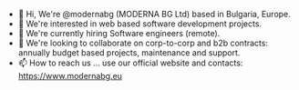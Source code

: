- 👋 Hi, We're @modernabg (MODERNA BG Ltd) based in Bulgaria, Europe.
- 👀 We're interested in web based software development projects.
- 🌱 We're currently hiring Software engineers (remote).
- 💞️ We're looking to collaborate on corp-to-corp and b2b contracts: annually budget based projects, maintenance and support.
- 📫 How to reach us ... use our official website and contacts: https://www.modernabg.eu

<!---
modernabg/modernabg is a ✨ special ✨ repository because its `README.md` (this file) appears on your GitHub profile.
You can click the Preview link to take a look at your changes.
--->
